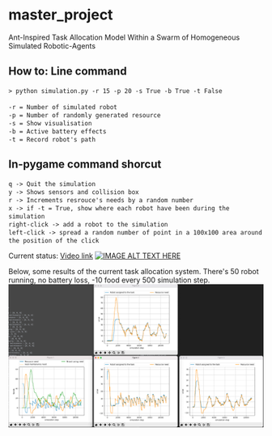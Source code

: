 # master_project
Ant-Inspired Task Allocation Model Within a Swarm of Homogeneous Simulated Robotic-Agents

## How to: Line command
```
> python simulation.py -r 15 -p 20 -s True -b True -t False

-r = Number of simulated robot
-p = Number of randomly generated resource
-s = Show visualisation
-b = Active battery effects
-t = Record robot's path
```

## In-pygame command shorcut
```
q -> Quit the simulation
y -> Shows sensors and collision box
r -> Increments resrouce's needs by a random number
x -> if -t = True, show where each robot have been during the simulation
right-click -> add a robot to the simulation
left-click -> spread a random number of point in a 100x100 area around the position of the click
```

Current status: [Video link](https://www.youtube.com/watch?v=HpS3zuJ1a9I)
[![IMAGE ALT TEXT HERE](https://img.youtube.com/vi/HpS3zuJ1a9I/0.jpg)](https://www.youtube.com/watch?v=HpS3zuJ1a9I)


Below, some results of the current task allocation system. There's 50 robot running, no battery loss, -10 food every 500 simulation step.
![IMAGE ALT TEXT HERE](https://github.com/alevani/master_project/blob/main/assets/stress-test-result.png)